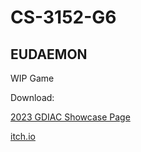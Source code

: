 # CS-3152-G6

## EUDAEMON

WIP Game

Download:

[2023 GDIAC Showcase Page](https://gdiac.cs.cornell.edu/gdiac/showcase/gallery/eudaemon/)

[itch.io](https://neelin2.itch.io/eudaemon)
